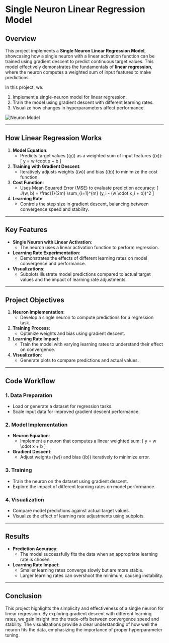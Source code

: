 # **Single Neuron Linear Regression Model**

## Overview

This project implements a **Single Neuron Linear Regression Model**, showcasing how a single neuron with a linear activation function can be trained using gradient descent to predict continuous target values. This model effectively demonstrates the fundamentals of **linear regression**, where the neuron computes a weighted sum of input features to make predictions.

In this project, we:
1. Implement a single-neuron model for linear regression.
2. Train the model using gradient descent with different learning rates.
3. Visualize how changes in hyperparameters affect performance.

![Neuron Model](https://raw.githubusercontent.com/RandyRDavila/Data_Science_and_Machine_Learning_Spring_2022/refs/heads/main/Lecture_3/ThePerceptronImage.png)

---
## **How Linear Regression Works**

1. **Model Equation**:
   - Predicts target values (\(y\)) as a weighted sum of input features (\(x\)):
     \[
     y = w \cdot x + b
     \]
2. **Training with Gradient Descent**:
   - Iteratively adjusts weights (\(w\)) and bias (\(b\)) to minimize the cost function.
3. **Cost Function**:
   - Uses Mean Squared Error (MSE) to evaluate prediction accuracy:
     \[
     J(w, b) = \frac{1}{2m} \sum_{i=1}^{m} (y_i - (w \cdot x_i + b))^2
     \]
4. **Learning Rate**:
   - Controls the step size in gradient descent, balancing between convergence speed and stability.

---

## **Key Features**

- **Single Neuron with Linear Activation**:
  - The neuron uses a linear activation function to perform regression.
- **Learning Rate Experimentation**:
  - Demonstrates the effects of different learning rates on model convergence and performance.
- **Visualizations**:
  - Subplots illustrate model predictions compared to actual target values and the impact of learning rate adjustments.

---

## **Project Objectives**

1. **Neuron Implementation**:
   - Develop a single neuron to compute predictions for a regression task.
2. **Training Process**:
   - Optimize weights and bias using gradient descent.
3. **Learning Rate Impact**:
   - Train the model with varying learning rates to understand their effect on convergence.
4. **Visualization**:
   - Generate plots to compare predictions and actual values.

---

## **Code Workflow**

### **1. Data Preparation**

- Load or generate a dataset for regression tasks.
- Scale input data for improved gradient descent performance.

### **2. Model Implementation**

- **Neuron Equation**:
  - Implement a neuron that computes a linear weighted sum:
    \[
    y = w \cdot x + b
    \]
- **Gradient Descent**:
  - Adjust weights (\(w\)) and bias (\(b\)) iteratively to minimize error.

### **3. Training**

- Train the neuron on the dataset using gradient descent.
- Explore the impact of different learning rates on model performance.

### **4. Visualization**

- Compare model predictions against actual target values.
- Visualize the effect of learning rate adjustments using subplots.

---

## **Results**
- **Prediction Accuracy**:
  - The model successfully fits the data when an appropriate learning rate is chosen.
- **Learning Rate Impact**:
  - Smaller learning rates converge slowly but are more stable.
  - Larger learning rates can overshoot the minimum, causing instability.
    
---

## **Conclusion**

This project highlights the simplicity and effectiveness of a single neuron for linear regression. By exploring gradient descent with different learning rates, we gain insight into the trade-offs between convergence speed and stability. The visualizations provide a clear understanding of how well the neuron fits the data, emphasizing the importance of proper hyperparameter tuning.

